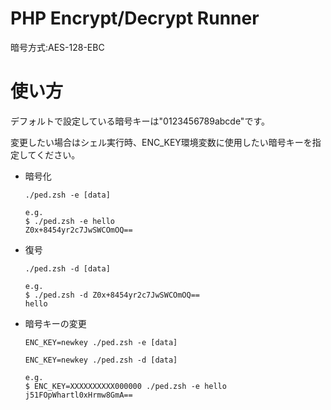 # PHP Encrypt/Decrypt Runner
暗号方式:AES-128-EBC

# 使い方
デフォルトで設定している暗号キーは"0123456789abcde"です。

変更したい場合はシェル実行時、ENC_KEY環境変数に使用したい暗号キーを指定してください。

- 暗号化

   `./ped.zsh -e [data]`

   ```
   e.g.
   $ ./ped.zsh -e hello
   Z0x+8454yr2c7JwSWCOmOQ==
   ```

- 復号

   `./ped.zsh -d [data]`

   ```
   e.g.
   $ ./ped.zsh -d Z0x+8454yr2c7JwSWCOmOQ==
   hello
   ```

- 暗号キーの変更

   `ENC_KEY=newkey ./ped.zsh -e [data]`

   `ENC_KEY=newkey ./ped.zsh -d [data]`

   ```
   e.g.
   $ ENC_KEY=XXXXXXXXXX000000 ./ped.zsh -e hello
   j51FOpWhartl0xHrmw8GmA==
   ```

